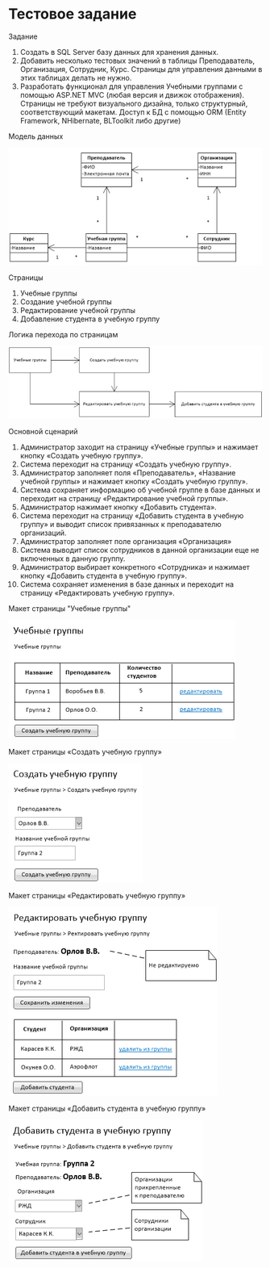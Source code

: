 # Тестовое задание

Задание

1. Создать в SQL Server базу данных для хранения данных.
2. Добавить несколько тестовых значений в таблицы Преподаватель, Организация, Сотрудник, Курс. Страницы для управления данными в этих таблицах делать не нужно.
3. Разработать функционал для управления Учебными группами с помощью ASP.NET MVC (любая версия и движок отображения). Страницы не требуют визуального дизайна, только структурный, соответствующий макетам. Доступ к БД с помощью ORM (Entity Framework, NHibernate, BLToolkit либо другие)

Модель данных

![Модель данных](README/image1.png)

Страницы

1. Учебные группы
2. Создание учебной группы
3. Редактирование учебной группы
4. Добавление студента в учебную группу

Логика перехода по страницам

![Логика перехода по страницам](README/image2.png)

Основной сценарий

1. Администратор заходит на страницу «Учебные группы» и нажимает кнопку «Создать учебную группу».
2. Система переходит на страницу «Создать учебную группу».
3. Администратор заполняет поля «Преподаватель», «Название учебной группы» и нажимает кнопку «Создать учебную группу».
4. Система сохраняет информацию об учебной группе в базе данных и переходит на страницу «Редактирование учебной группы».
5. Администратор нажимает кнопку «Добавить студента».
6. Система переходит на страницу «Добавить студента в учебную группу» и выводит список привязанных к преподавателю организаций.
7. Администратор заполняет поле организация «Организация»
8. Система выводит список сотрудников в данной организации еще не включенных в данную группу.
9. Администратор выбирает конкретного «Сотрудника» и нажимает кнопку «Добавить студента в учебную группу».
10. Система сохраняет изменения в базе данных и переходит на страницу «Редактировать учебную группу».

Макет страницы "Учебные группы"

![Логика перехода по страницам](README/image3.png)

Макет страницы «Создать учебную группу»

![Логика перехода по страницам](README/image4.png)

Макет страницы «Редактировать учебную группу»

![Логика перехода по страницам](README/image5.png)

Макет страницы «Добавить студента в учебную группу»

![Логика перехода по страницам](README/image6.png)
